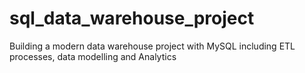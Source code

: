 # sql_data_warehouse_project
Building a modern data warehouse project with MySQL including ETL processes, data modelling and Analytics
